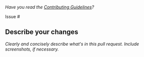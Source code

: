 *Have you read the [Contributing Guidelines](https://github.com/DennisRono/chavfana-backend/.github/blob/master/CONTRIBUTING.md)?*

Issue #

## Describe your changes

*Clearly and concisely describe what's in this pull request. Include screenshots, if necessary.*
